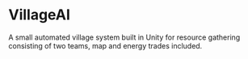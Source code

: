 # VillageAI
A small automated village system built in Unity for resource gathering consisting of two teams, map and energy trades included. 
